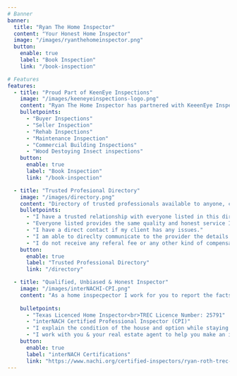 ```yaml
---
# Banner
banner:
  title: "Ryan The Home Inspector"
  content: "Your Honest Home Inspector"
  image: "/images/ryanthehomeinspector.png"
  button:
    enable: true
    label: "Book Inspection"
    link: "/book-inspection"

# Features
features:
  - title: "Proud Part of KeenEye Inspections"
    image: "/images/keeneyeinspections-logo.png"
    content: "Ryan The Home Inspector has partnered with KeeenEye Inspections to provide the best home inspections in the Houston area."
    bulletpoints:
      - "Buyer Inspections"
      - "Seller Inspection"
      - "Rehab Inspections"
      - "Maintenance Inspection"
      - "Commercial Building Inspections"
      - "Wood Destoying Insect inspections"
    button:
      enable: true
      label: "Book Inspection"
      link: "/book-inspection"

  - title: "Trusted Profesional Directory"
    image: "/images/directory.png"
    content: "Directory of trusted professionals available to anyone, created for the benefit of my clients. .  I maintan this directory at no cost and expect nothing in return other than honest and quality services with open communication and willingness to correct any issue on the behalf of the client in a timely manner."
    bulletpoints:
      - "I have a trusted relationship with everyone listed in this directory."
      - "Everyone listed provides the same quality and honest service I would provide myself."
      - "I have a direct contact if my client has any issues."
      - "I am able to direclty communicate to the provider the details of my clients needs."
      - "I do not receive any referal fee or any other kind of compensation from those listed."
    button:
      enable: true
      label: "Trusted Professional Directory"
      link: "/directory"

  - title: "Qualified, Unbiased & Honest Inspector"
    image: "/images/interNACHI-CPI.png"
    content: "As a home inspecpector I work for you to report the facts on the condition of the house or building being inspected so you have all the information you need to make the best descion for you. Then you and your realestate agentent can use the report to negatiate price, repairs or decide to contenue looking."
    
    bulletpoints:
      - "Texas Licenced Home Inspector<br>TREC Licence Number: 25791"
      - "interNACH Certified Professional Inspector (CPI)"
      - "I explain the condition of the house and option while staying unbiased."
      - "I work with you & your real estate agent to help you make an informed desision."
    button:
      enable: true
      label: "interNACH Certifications"
      link: "https://www.nachi.org/certified-inspectors/ryan-roth-trec-25791-164888"
---
```

